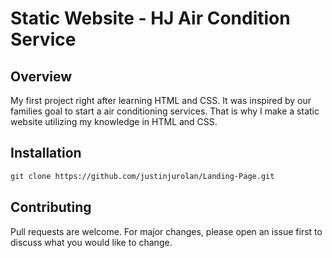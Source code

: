 # Static Website - HJ Air Condition Service



## Overview

My first project right after learning HTML and CSS. It was inspired by our families goal to start a air conditioning services. That is why I make a static website utilizing my knowledge in HTML and  CSS. 

## Installation
```diff
git clone https://github.com/justinjurolan/Landing-Page.git
```
## Contributing
Pull requests are welcome. For major changes, please open an issue first to discuss what you would like to change.

